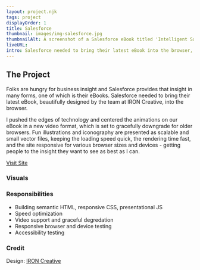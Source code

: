 ```yaml
---
layout: project.njk
tags: project
displayOrder: 1
title: Salesforce
thumbnail: images/img-salesforce.jpg
thumbnailAlt: A screenshot of a Salesforce eBook titled 'Intelligent Sales Solutions for Medical Devices and Diagnostics'. An illustration of Cody the Bear and Astro holding up lab equipment and standing in a green forest is below that.
liveURL:
intro: Salesforce needed to bring their latest eBook into the browser, complete with joyful animated illustrations, charts, and graphs.
---
```


## The Project

Folks are hungry for business insight and Salesforce provides that insight in many forms, one of which is their eBooks. Salesforce needed to bring their latest eBook, beautifully designed by the team at IRON Creative, into the browser.

I pushed the edges of technology and centered the animations on our eBook in a new video format, which is set to gracefully downgrade for older browsers. Fun illustrations and iconography are presented as scalable and small vector files, keeping the loading speed quick, the rendering time fast, and the site responsive for various browser sizes and devices - getting people to the insight they want to see as best as I can.

[Visit Site](#)

### Visuals

### Responsibilities

- Building semantic HTML, responsive CSS, presentational JS
- Speed optimization
- Video support and graceful degredation
- Responsive browser and device testing
- Accessibility testing

### Credit

Design: [IRON Creative](https://ironcreative.com/)
